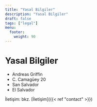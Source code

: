 ```yaml
---
title: "Yasal Bilgiler"
description: "Yasal Bilgiler"
draft: false
tags: ["legal"]
menu:
  footer:
    weight: 90
---
```


# Yasal Bilgiler  


- Andreas Griffin
- C. Camagüey 20
- San Salvador
- El Salvador


İletişim: bkz. [İletişim]({{< ref "contact" >}})